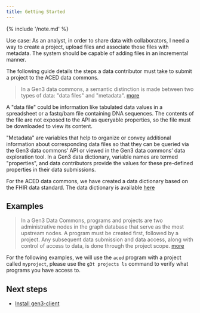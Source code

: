 ```yaml
---
title: Getting Started
---
```


{% include '/note.md' %}

Use case: As an analyst, in order to share data with collaborators, I need a way to create a project, upload files and associate those files with metadata. The system should be capable of adding files in an incremental manner.

The following guide details the steps a data contributor must take to submit a project to the ACED data commons.

> In a Gen3 data commons, a semantic distinction is made between two types of data: "data files" and "metadata". [more](https://gen3.org/resources/user/dictionary/#understanding-data-representation-in-gen3)

A "data file" could be information like tabulated data values in a spreadsheet or a fastq/bam file containing DNA sequences. The contents of the file are not exposed to the API as queryable properties, so the file must be downloaded to view its content.

"Metadata" are variables that help to organize or convey additional information about corresponding data files so that they can be queried via the Gen3 data commons’ API or viewed in the Gen3 data commons’ data exploration tool. In a Gen3 data dictionary, variable names are termed "properties", and data contributors provide the values for these pre-defined properties in their data submissions.

For the ACED data commons, we have created a data dictionary based on the FHIR data standard. The data dictionary is available [here](https://github.com/bmeg/iceberg-schema-tools)

## Examples

> In a Gen3 Data Commons, programs and projects are two administrative nodes in the graph database that serve as the most upstream nodes. A program must be created first, followed by a project. Any subsequent data submission and data access, along with control of access to data, is done through the project scope.
> [more](https://gen3.org/resources/operator/#6-programs-and-projects)

For the following examples, we will use the `aced` program with a project called `myproject`, please use the `g3t projects ls` command to verify what programs you have access to.

## Next steps

- [Install gen3-client](requirements/gen3-client.md)
